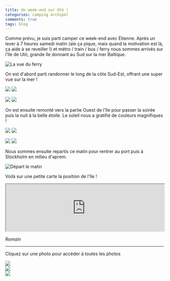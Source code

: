 ```yaml
---
title: Un week-end sur Utö !
categories: camping archipel
comments: true
tags: blog
---
```


Comme prévu, je suis parti camper ce week-end avec Étienne.
Après un lever à 7 heures samedi matin (aïe ça pique, mais quand la motivation
est là, ça aide à se reveiller !) et métro / train / bus / ferry nous sommes
arrivés sur l'île de Utö, grande île donnant au Sud sur la mer Baltique.

![La vue du ferry](/dl/photos/uto0.jpg)

On est d'abord parti randonner le long de la côte Sud-Est, offrant
une super vue sur la mer !

<p><img src="/dl/photos/uto1.jpg" class="col-xs-12 col-sm-6"/>
<img src="/dl/photos/uto2.jpg" class="col-xs-12 col-sm-6"/></p>

<p><img src="/dl/photos/uto3.jpg" class="col-xs-12 col-sm-6"/>
<img src="/dl/photos/uto4.jpg" class="col-xs-12 col-sm-6"/></p>

On est ensuite remonté vers la partie Ouest de l'île pour passer la soirée
puis la nuit à la belle étoile. Le soleil nous a gratifié de couleurs
magnifiques !

<p><img src="/dl/photos/uto5.jpg" class="col-xs-12 col-sm-6"/>
<img src="/dl/photos/uto6.jpg" class="col-xs-12 col-sm-6"/></p>

<p><img src="/dl/photos/uto7.jpg" class="col-xs-12 col-sm-6"/>
<img src="/dl/photos/uto8.jpg" class="col-xs-12 col-sm-6"/></p>

Nous sommes ensuite repartis ce matin pour rentrer au port puis
à Stockholm en milieu d'aprem.

![Départ le matin](/dl/photos/uto9.jpg)


Voilà sur une petite carte la position de l'île !

<iframe src="https://www.google.com/maps/embed?pb=!1m18!1m12!1m3!1d46579.603079597786!2d18.22313860762958!3d58.93901928592134!2m3!1f0!2f0!3f0!3m2!1i1024!2i768!4f13.1!3m3!1m2!1s0x46f58b697c6b026b%3A0x216057e332be7715!2zVXTDtg!5e0!3m2!1sfr!2sse!4v1462810049726" width="100%"></iframe>

*Romain*

<hr>
<p>Cliquez sur une photo pour accéder à toutes les photos</p>
<section class="row">
<div class="col-xs-6 col-sm-4 col-md-4 ">
  <a href="/photos/2016-05-08-WE-uto-photos.html" class="thumbnail">
    <img src="/photos/2016-05-08-WE-uto/5F0A7051-1.jpg" class="img-rounded">
  </a>
</div>
<div class="col-xs-6 col-sm-4 col-md-4 ">
  <a href="/photos/2016-05-08-WE-uto-photos.html" class="thumbnail">
    <img src="/photos/2016-05-08-WE-uto/5F0A7053-1.jpg" class="img-rounded">
  </a>
</div>
<div class="col-xs-6 col-sm-4 col-md-4 ">
  <a href="/photos/2016-05-08-WE-uto-photos.html" class="thumbnail">
    <img src="/photos/2016-05-08-WE-uto/5F0A7061-1.jpg" class="img-rounded">
  </a>
</div>
</section>